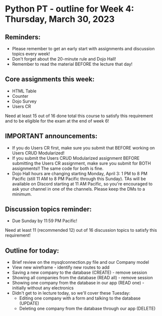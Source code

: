 # Python PT - outline for Week 4: Thursday, March 30, 2023

## Reminders:
- Please remember to get an early start with assignments and discussion topics every week!
- Don't forget about the 20-minute rule and Dojo Hall!
- Remember to read the material BEFORE the lecture that day!

## Core assignments this week:
- HTML Table
- Counter
- Dojo Survey
- Users CR

Need at least 15 out of 16 done total this course to satisfy this requirement and to be eligible for the exam at the end of week 6!

## IMPORTANT announcements:
- If you do Users CR first, make sure you submit that BEFORE working on Users CRUD Modularized!
- If you submit the Users CRUD Modularized assignment BEFORE submitting the Users CR assignment, make sure you submit for BOTH assignments!!  The same code for both is fine.
- Dojo Hall hours are changing starting Monday, April 3: 1 PM to 8 PM Pacific (still 11 AM to 8 PM Pacific through this Sunday).  TAs will be available on Discord starting at 11 AM Pacific, so you're encouraged to ask your channel in one of the channels.  Please keep the DMs to a minimum.

## Discussion topics reminder:
- Due Sunday by 11:59 PM Pacific!

Need at least 11 (recommended 12) out of 16 discussion topics to satisfy this requirement!

## Outline for today:
- Brief review on the mysqlconnection.py file and our Company model
- View new wireframe - identify new routes to add
- Saving a new company to the database (CREATE) - remove session
- Showing all companies from the database (READ all) - remove session
- Showing one company from the database in our app (READ one) - initially without any electronics
- Didn't get to in lecture today, so we'll cover these Tuesday:
    - Editing one company with a form and talking to the database (UPDATE)
    - Deleting one company from the database through our app (DELETE)